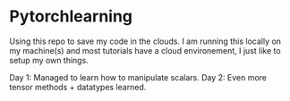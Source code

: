 # Pytorchlearning
Using this repo to save my code in the clouds. I am running this locally on my machine(s) and most tutorials have a cloud environement, I just like to setup my own things.


Day 1: Managed to learn how to manipulate scalars.
Day 2: Even more tensor methods + datatypes learned.
